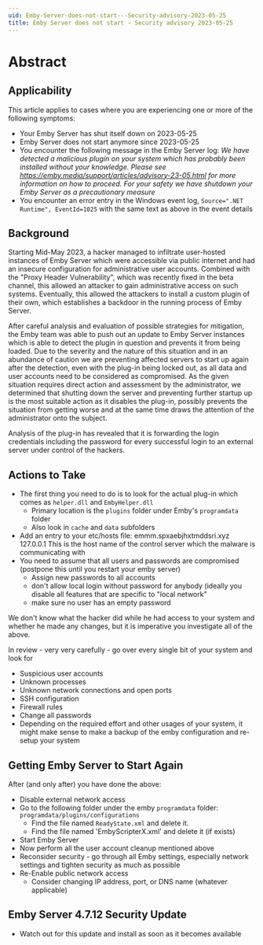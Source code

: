 ```yaml
---
uid: Emby-Server-does-not-start---Security-advisory-2023-05-25
title: Emby Server does not start - Security advisory 2023-05-25
---
```


# Abstract

## Applicability

This article applies to cases where you are experiencing one or more of the following symptoms:

- Your Emby Server has shut itself down on 2023-05-25
- Emby Server does not start anymore since  2023-05-25
- You encounter the following message in the Emby Server log:
  _We have detected a malicious plugin on your system which has probably been installed without your knowledge. Please see https://emby.media/support/articles/advisory-23-05.html for more information on how to proceed. For your safety we have shutdown your Emby Server as a precautionary measure_
- You encounter an error entry in the Windows event log, `Source=".NET Runtime", EventId=1025` with the same text as above in the event details

## Background

Starting Mid-May 2023, a hacker managed to infiltrate user-hosted instances of Emby Server which were accessible via public internet and had an insecure configuration for administrative user accounts. Combined with the "Proxy Header Vulnerability", which was recently fixed in the beta channel, this allowed an attacker to gain administrative access on such systems.
Eventually, this allowed the attackers to install a custom plugin of their own, which establishes a backdoor in the running process of Emby Server.

After careful analysis and evaluation of possible strategies for mitigation, the Emby team was able to push out an update to Emby Server instances which is able to detect the plugin in question and prevents it from being loaded. Due to the severity and the nature of this situation and in an abundance of caution we are preventing affected servers to start up again after the detection, even with the plug-in being locked out, as all data and user accounts need to be considered as compromised.
As the given situation requires direct action and assessment by the administrator, we determined that shutting down the server and preventing further startup up is the most suitable action as it disables the plug-in, possibly prevents the situation from getting worse and at the same time draws the attention of the administrator onto the subject.

Analysis of the plug-in has revealed that it is forwarding the login credentials including the password for every successful login to an external server under control of the hackers.

## Actions to Take

- The first thing you need to do is to look for the actual plug-in which comes as `helper.dll` and `EmbyHelper.dll`
  - Primary location is the `plugins` folder under Emby's `programdata` folder
  - Also look in `cache` and `data` subfolders
- Add an entry to your etc/hosts file:
             emmm.spxaebjhxtmddsri.xyz    127.0.0.1
             This is the host name of the control server which the malware is communicating with
- You need to assume that all users and passwords are compromised
  (postpone this until you restart your emby server)
  - Assign new passwords to all accounts
  - don't allow local login without password for anybody
   (ideally you disable all features that are specific to "local network"
  - make sure no user has an empty password

We don't know what the hacker did while he had access to your system and whether he made any changes, but it is imperative you investigate all of the above.

In review - very very carefully - go over every single bit of your system and look for 

- Suspicious user accounts
- Unknown processes
- Unknown network connections and open ports
- SSH configuration
- Firewall rules
- Change all passwords
- Depending on the required effort and other usages of your system, it might make sense to make a backup of the emby configuration and re-setup your system

## Getting Emby Server to Start Again

After (and only after) you have done the above:

- Disable external network access 
- Go to the following folder under the emby `programdata` folder:
  `programdata/plugins/configurations`
  - Find the file named `ReadyState.xml` and delete it.
  - Find the file named 'EmbyScripterX.xml' and delete it (if exists)
- Start Emby Server
- Now perform all the user account cleanup mentioned above
- Reconsider security - go through all Emby settings, especially network settings and tighten security as much as possible
- Re-Enable public network access
  - Consider changing IP address, port, or DNS name  (whatever applicable)

## Emby Server 4.7.12 Security Update

- Watch out for this update and install as soon as it becomes available


